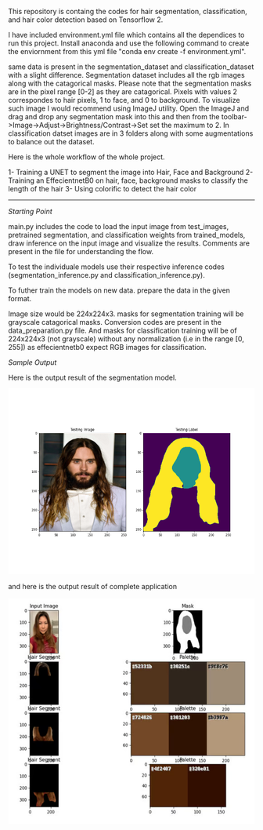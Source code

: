 This repository is containg the codes for hair segmentation, classification, and hair color detection based on Tensorflow 2.

I have included environment.yml file which contains all the dependices to run this project. Install anaconda and use the following command to create the enviornment from this yml file 
"conda env create -f environment.yml".

same data is present in the segmentation_dataset and classification_dataset with a slight difference. Segmentation dataset includes all the rgb images along with the catagorical masks. 
Please note that the segmentation masks are in the pixel range [0-2] as they are catagorical. Pixels with values 2 correspondes to hair pixels, 1 to face, and 0 to background. To visualize 
such image I would recommend using ImageJ utility. Open the ImageJ and drag and drop any segmentation mask into this and then from the toolbar->Image->Adjust->Brightness/Contrast->Set set 
the maximum to 2.
In classification datset images are in 3 folders along with some augmentations to balance out the dataset. 

Here is the whole workflow of the whole project.

1- Training a UNET to segment the image into Hair, Face and Background
2- Training an EffecientnetB0 on hair, face, background masks to classify the length of the hair
3- Using colorific to detect the hair color

-------------------------------------------------------------------------------------------------------------------------

*Starting Point*

main.py includes the code to load the input image from test_images, pretrained segmentation, and classification weights from trained_models, draw inference on the input image and visualize
the results. Comments are present in the file for understanding the flow.

To test the individuale models use their respective inference codes (segmentation_inference.py and classification_inference.py).

To futher train the models on new data. prepare the data in the given format.

Image size would be 224x224x3. masks for segmentation training will be grayscale catagorical masks. Conversion codes are present in the data_preparation.py file. And masks for classification
training will be of 224x224x3 (not grayscale) without any normalization (i.e in the range [0, 255]) as effecientnetb0 expect RGB images for classification.

*Sample Output*

Here is the output result of the segmentation model.

![alt text](https://github.com/mshakeelt/Human-Hair-Segmentation-and-Length-Classification/blob/main/sample_output./Segmentation_Output.png)

and here is the output result of complete application

![alt text](https://github.com/mshakeelt/Human-Hair-Segmentation-and-Length-Classification/blob/main/sample_output./sample_output.png)
